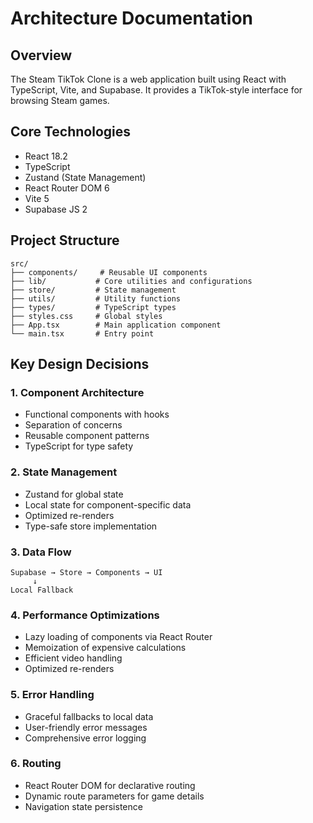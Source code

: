 # Architecture Documentation

## Overview
The Steam TikTok Clone is a web application built using React with TypeScript, Vite, and Supabase. It provides a TikTok-style interface for browsing Steam games.

## Core Technologies
- React 18.2
- TypeScript
- Zustand (State Management)
- React Router DOM 6
- Vite 5
- Supabase JS 2

## Project Structure
```
src/
├── components/     # Reusable UI components
├── lib/           # Core utilities and configurations
├── store/         # State management
├── utils/         # Utility functions
├── types/         # TypeScript types
├── styles.css     # Global styles
├── App.tsx        # Main application component
└── main.tsx       # Entry point
```

## Key Design Decisions

### 1. Component Architecture
- Functional components with hooks
- Separation of concerns
- Reusable component patterns
- TypeScript for type safety

### 2. State Management
- Zustand for global state
- Local state for component-specific data
- Optimized re-renders
- Type-safe store implementation

### 3. Data Flow
```
Supabase → Store → Components → UI
     ↓
Local Fallback
```

### 4. Performance Optimizations
- Lazy loading of components via React Router
- Memoization of expensive calculations
- Efficient video handling
- Optimized re-renders

### 5. Error Handling
- Graceful fallbacks to local data
- User-friendly error messages
- Comprehensive error logging

### 6. Routing
- React Router DOM for declarative routing
- Dynamic route parameters for game details
- Navigation state persistence
